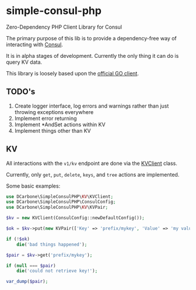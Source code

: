 # simple-consul-php

Zero-Dependency PHP Client Library for Consul

The primary purpose of this lib is to provide a dependency-free way of interacting with [Consul](https://www.consul.io/).

It is in alpha stages of development.  Currently the only thing it can do is query KV data.

This library is loosely based upon the [official GO client](https://github.com/hashicorp/consul/tree/master/api).

## TODO's

1. Create logger interface, log errors and warnings rather than just throwing exceptions everywhere
2. Implement error returning
3. Implement *AndSet actions within KV
4. Implement things other than KV

## KV

All interactions with the `v1/kv` endpoint are done via the [KVClient](./src/KV/KVClient.php) class.

Currently, only `get`, `put`, `delete`, `keys`, and `tree` actions are implemented.

Some basic examples:

```php
use DCarbone\SimpleConsulPHP\KV\KVClient;
use DCarbone\SimpleConsulPHP\ConsulConfig;
use DCarbone\SimpleConsulPHP\KV\KVPair;

$kv = new KVClient(ConsulConfig::newDefaultConfig());

$ok = $kv->put(new KVPair(['Key' => 'prefix/mykey', 'Value' => 'my value']));

if (!$ok)
    die('bad things happened');

$pair = $kv->get('prefix/mykey');

if (null === $pair)
    die('could not retrieve key!');

var_dump($pair);

```